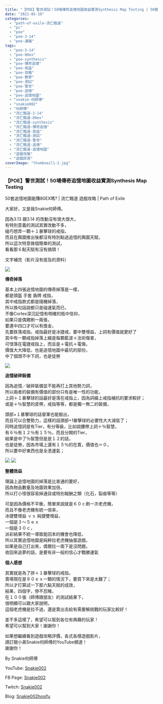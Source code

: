 ```yaml
---
title: "【POE】警世測試！50場傳奇追憶地圖收益實測Synthesis Map Testing | 50套追憶地圖能賺80EX嗎? | 流亡黯道 遊戲攻略 | Path of Exile"
date: "2021-05-19"
categories: 
  - "path-of-exile-流亡黯道"
  - "pc"
  - "poe"
  - "poe-3-14"
  - "poe-通識"
tags: 
  - "poe-3-14"
  - "poe-80ex"
  - "poe-synthesis"
  - "poe-傳奇追憶"
  - "poe-收益"
  - "poe-攻略"
  - "poe-教學"
  - "poe-測試"
  - "poe-警世"
  - "poe-追憶"
  - "poe-追憶地圖"
  - "snakie-何師傅"
  - "snakie002"
  - "何師傅"
  - "流亡黯道-3-14"
  - "流亡黯道-80ex"
  - "流亡黯道-synthesis"
  - "流亡黯道-傳奇追憶"
  - "流亡黯道-收益"
  - "流亡黯道-測試"
  - "流亡黯道-警世"
  - "流亡黯道-追憶"
  - "流亡黯道-追憶地圖"
  - "遊戲攻略"
  - "遊戲評測"
coverImage: "thumbnail1-2.jpg"
---
```


### 【POE】警世測試！50場傳奇追憶地圖收益實測Synthesis Map Testing  
50套追憶地圖能賺80EX嗎? | 流亡黯道 遊戲攻略 | Path of Exile

  
大家好，又是我Snakie何師傅。  

  
因為3.13 跟3.14 的改動沒有很大很大，  
有特別意義的測試其實改動不多，  
碰巧想弄一顆＋１暴擊球的戒指，  
而且在輿圖推出後都沒有特別點過追憶的輿圖天賦，  
所以這次特意做個簡單的測試，  
看看那６點天賦有沒有搞頭！  

  
文字補完（影片沒有提及的資料）  

  
![](WordPress/1-6-1024x399.png)  

  
**傳奇掉落**  

  
基本上四張追憶地圖的傳奇掉落是一樣，  
都是頭盔 手套 盾牌 戒指，  
其中戒指款式都是隨機掉落，  
所以換句話說都只是碰運氣而已，  
不像Cortex深沉記憶有明確的瓶中信仰，  
如果只是偶爾刷一兩張，  
要連中四口才可以有獎金，  
先要跌落戒指，戒指最好是冰捷戒，要中雙增益，上詞有價值就更好了  
其中有一顆戒指掉落上綴是每顆藍波＋法術傷害，  
可惜落在電捷戒指上，而且是＋電抗＋電傷，  
價值大大降低，也是追憶地圖中最坑的部份，  
中了個頭不中下詞，也是徒勞  

  
![](WordPress/2-4-1024x626.png)  

  
**追憶破碎裝備**  

  
因為追憶／破碎裝備並不能再打上其他勢力詞，  
所以兩者的裝備有價值的部份只有是唯一性的功能，  
上詞＋１暴擊球的話最好是落在戒指上，因為詞綴上戒指補抗的要求較好；  
或是＋％智慧的皮帶，戒指等等，都是獨一無二的裝備，  

  
頭部+１暴擊球的話督軍也能骰出，  
而且可以合雙勢力，這樣的話頭部+1暴擊球的必要性大大減低了；  
同時追憶詞是有Tier，有分等級，比如說腰帶上詞＋％智慧，  
有６％有１２％有１５％，而且分開的Tier，  
結果是中了％智慧但是是１２的話，  
也是徒勞，因為市場上還有１５％的在賣，價值也＝０，  
所以要中好東西也是全憑運氣；  

  
![](WordPress/111-150x300.png) ![](WordPress/1615993958751-300x169.jpg)  

  
**整體效益**  

  
理論上追憶地圖的掉落是比普通的要好，  
因為物品數量及地圖效果加倍，  
所以打小怪很容易掉通貨或特別報酬之類（化石，裂痕等等）  

  
可是因為價格不平衡，簡單來說就是６０ｃ刷一次老虎機，  
而且不像老虎機有統一倍率，  
冰捷雙增益 ｖｓ 純捷雙增益，  
一個是３～５ｅｘ  
一個是３０ｃ，  
派彩結果不統一導致能回本的機會也降低，  
所以其實追憶地圖是純粹拉老虎機抽蛋遊戲，  
如果是自己打出來，偶爾拉一兩下是沒問題，  
收回來追夢的話，是要有非一般的信心才戰勝運氣  

  
**個人感想**  

  
其實就是為了拼＋１暴擊球的戒指，  
賣場現在是８０ｅｘ一顆的情況下，要買下來是太難了；  
所以才打算試一下那六點天賦的成效，  
結果，四個字，慘不忍睹，  
在１００張（師傅跟朋友）的測試結果下，  
很明顯可以跟大家說明，  
這個老虎機是拉不過，還是賣出去給有需要解挑戰的玩家比較好！  

  
差不多這樣了，希望可以幫到各位有興趣的玩家！  
希望可以幫到大家！謝謝你！  

  
如果想繼續看到遊戲攻略評價，各式各樣遊戲影片，  
請訂閱小弟Snakie何師傅的YouTube頻道！  
謝謝你！  

  
By Snakie何師傅  

  
YouTube: [Snakie002](https://www.youtube.com/c/Snakie002/)  

  
FB Page: [Snakie002](https://www.facebook.com/Snakie002/)  

  
Twitch: [Snakie002](https://www.twitch.tv/snakie002/)  

  
Blog: [Snakie002hosifu](https://snakie002hosifu.blog/)
